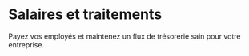 # Salaires et traitements

Payez vos employés et maintenez un flux de trésorerie sain pour votre entreprise.
